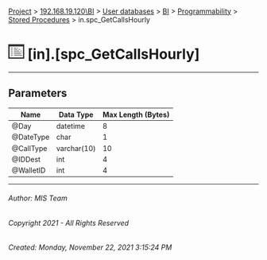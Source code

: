 #### 

[Project](../../../../../index.md) > [192.168.19.120\\BI](../../../../index.md) > [User databases](../../../index.md) > [BI](../../index.md) > [Programmability](../index.md) > [Stored Procedures](Stored_Procedures.md) > in.spc_GetCallsHourly

# ![Stored Procedures](../../../../../Images/StoredProcedure32.png) [in].[spc_GetCallsHourly]

---

## <a name="#parameters"></a>Parameters

| Name | Data Type | Max Length (Bytes) |
|---|---|---|
| @Day | datetime | 8 |
| @DateType | char | 1 |
| @CallType | varchar(10) | 10 |
| @IDDest | int | 4 |
| @WalletID | int | 4 |


---

###### Author:  MIS Team

###### Copyright 2021 - All Rights Reserved

###### Created: Monday, November 22, 2021 3:15:24 PM

